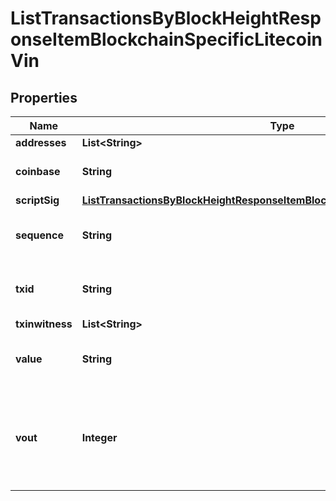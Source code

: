 

# ListTransactionsByBlockHeightResponseItemBlockchainSpecificLitecoinVin


## Properties

Name | Type | Description | Notes
------------ | ------------- | ------------- | -------------
**addresses** | **List&lt;String&gt;** |  | 
**coinbase** | **String** | Represents the coinbase hex. |  [optional]
**scriptSig** | [**ListTransactionsByBlockHeightResponseItemBlockchainSpecificLitecoinScriptSig**](ListTransactionsByBlockHeightResponseItemBlockchainSpecificLitecoinScriptSig.md) |  | 
**sequence** | **String** | Represents the script sequence number. | 
**txid** | **String** | Represents the reference transaction identifier. | 
**txinwitness** | **List&lt;String&gt;** |  | 
**value** | **String** | Represents the sent/received amount. | 
**vout** | **Integer** | It refers to the index of the output address of this transaction. The index starts from 0. | 



